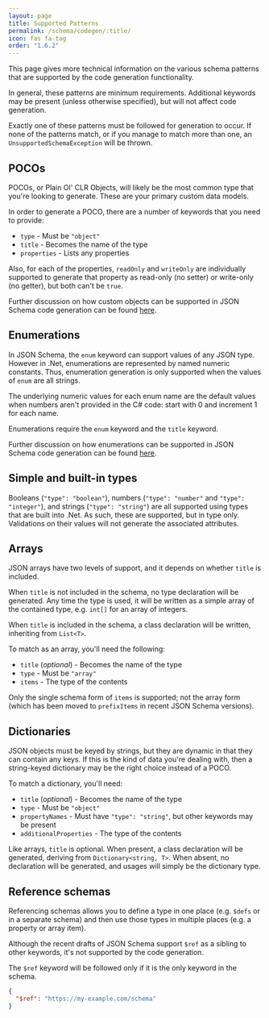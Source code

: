```yaml
---
layout: page
title: Supported Patterns
permalink: /schema/codegen/:title/
icon: fas fa-tag
order: "1.6.2"
---
```


This page gives more technical information on the various schema patterns that are supported by the code generation functionality.

In general, these patterns are minimum requirements.  Additional keywords may be present (unless otherwise specified), but will not affect code generation.

Exactly one of these patterns must be followed for generation to occur.  If none of the patterns match, or if you manage to match more than one, an `UnsupportedSchemaException` will be thrown.

## POCOs

POCOs, or Plain Ol' CLR Objects, will likely be the most common type that you're looking to generate.  These are your primary custom data models.

In order to generate a POCO, there are a number of keywords that you need to provide:

- `type` - Must be `"object"`
- `title` - Becomes the name of the type
- `properties` - Lists any properties

Also, for each of the properties, `readOnly` and `writeOnly` are individually supported to generate that property as read-only (no setter) or write-only (no getter), but both can't be `true`.

Further discussion on how custom objects can be supported in JSON Schema code generation can be found [here](https://github.com/json-schema-org/vocab-idl/issues/46).

## Enumerations

In JSON Schema, the `enum` keyword can support values of any JSON type.  However in .Net, enumerations are represented by named numeric constants.  Thus, enumeration generation is only supported when the values of `enum` are all strings.

The underlying numeric values for each enum name are the default values when numbers aren't provided in the C# code: start with 0 and increment 1 for each name.

Enumerations require the `enum` keyword and the `title` keyword.

Further discussion on how enumerations can be supported in JSON Schema code generation can be found [here](https://github.com/json-schema-org/vocab-idl/issues/43).

## Simple and built-in types

Booleans (`"type": "boolean"`), numbers (`"type": "number"` and `"type": "integer"`), and strings (`"type": "string"`) are all supported using types that are built into .Net.  As such, these are supported, but in type only.  Validations on their values will not generate the associated attributes.

## Arrays

JSON arrays have two levels of support, and it depends on whether `title` is included.

When `title` is not included in the schema, no type declaration will be generated.  Any time the type is used, it will be written as a simple array of the contained type, e.g. `int[]` for an array of integers.

When `title` is included in the schema, a class declaration will be written, inheriting from `List<T>`.

To match as an array, you'll need the following:

- `title` (_optional_) - Becomes the name of the type
- `type` - Must be `"array"`
- `items` - The type of the contents

Only the single schema form of `items` is supported; not the array form (which has been moved to `prefixItems` in recent JSON Schema versions).

## Dictionaries

JSON objects must be keyed by strings, but they are dynamic in that they can contain any keys.  If this is the kind of data you're dealing with, then a string-keyed dictionary may be the right choice instead of a POCO.

To match a dictionary, you'll need:

- `title` (_optional_) - Becomes the name of the type
- `type` - Must be `"object"`
- `propertyNames` - Must have `"type": "string"`, but other keywords may be present
- `additionalProperties` - The type of the contents

Like arrays, `title` is optional.  When present, a class declaration will be generated, deriving from `Dictionary<string, T>`.  When absent, no declaration will be generated, and usages will simply be the dictionary type.

## Reference schemas

Referencing schemas allows you to define a type in one place (e.g. `$defs` or in a separate schema) and then use those types in multiple places (e.g. a property or array item).

Although the recent drafts of JSON Schema support `$ref` as a sibling to other keywords, it's not supported by the code generation.

The `$ref` keyword will be followed only if it is the only keyword in the schema.

```json
{
  "$ref": "https://my-example.com/schema"
}
```


